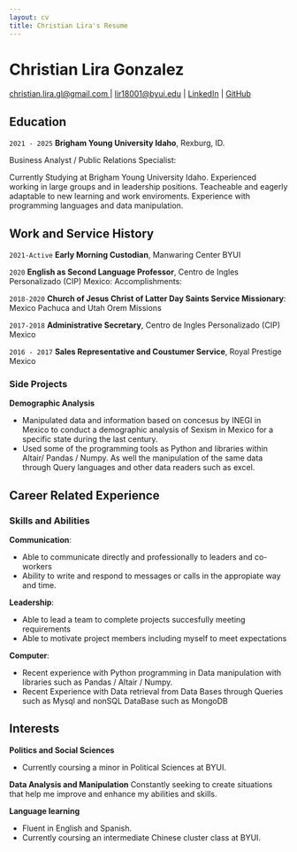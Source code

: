 ```yaml
---
layout: cv
title: Christian Lira's Resume
---
```

# Christian Lira Gonzalez

<div id="webaddress">
<a href="#">christian.lira.gl@gmail.com </a>
| <a href="#">lir18001@byui.edu</a>
| <a href="https://www.linkedin.com/in/christian-lira-6598341b9/">LinkedIn</a>
| <a href="https://github.com/ChristianLG2">GitHub</a>
</div>


## Education

`2021 - 2025`
__Brigham Young University Idaho__, Rexburg, ID.

Business Analyst / Public Relations Specialist:

Currently Studying at Brigham Young University Idaho. Experienced working in large groups and in leadership positions. Teacheable and eagerly adaptable to new learning and work enviroments. Experience with programming languages and data manipulation.


## Work and Service History

`2021-Active`
__Early Morning Custodian__, Manwaring Center BYUI

`2020`
__English as Second Language Professor__, Centro de Ingles Personalizado (CIP) Mexico:
Accomplishments: 



`2018-2020`
__Church of Jesus Christ of Latter Day Saints Service Missionary__: Mexico Pachuca and Utah Orem Missions


`2017-2018`
__Administrative Secretary__, Centro de Ingles Personalizado (CIP) Mexico

`2016 - 2017`
__Sales Representative and Coustumer Service__, Royal Prestige Mexico

### Side Projects

__Demographic Analysis__

- Manipulated data and information based on concesus by INEGI in Mexico to conduct a demographic analysis of Sexism in Mexico for a specific state during the last century.
- Used some of the programming tools as Python and libraries within Altair/ Pandas / Numpy. As well the manipulation of the same data through Query languages and other data readers such as excel.

## Career Related Experience

### Skills and Abilities


__Communication__:
- Able to communicate directly and professionally to leaders and co-workers
- Ability to write and respond to messages or calls in the appropiate way and time.

__Leadership__:
- Able to lead a team to complete projects succesfully meeting requirements
- Able to motivate project members including myself to meet expectations 

__Computer__:
- Recent experience with Python programming in Data manipulation with libraries such as Pandas / Altair / Numpy. 
- Recent Experience with Data retrieval from Data Bases through Queries such as Mysql and nonSQL DataBase such as MongoDB


## Interests

__Politics and Social Sciences__
- Currently coursing a minor in Political Sciences at BYUI.

__Data Analysis and Manipulation__
Constantly seeking to create situations that help me improve and enhance my abilities and skills.

__Language learning__
- Fluent in English and Spanish.
- Currently coursing an intermediate Chinese cluster class at BYUI.




<!-- ### Footer
Last updated: June 2022 -->

<!-- https://www.monique.tech/the-art-of-markdown -->


